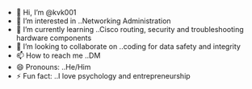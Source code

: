 - 👋 Hi, I’m @kvk001
- 👀 I’m interested in ..Networking Administration
- 🌱 I’m currently learning ..Cisco routing, security and troubleshooting hardware components
- 💞️ I’m looking to collaborate on ..coding for data safety and integrity
- 📫 How to reach me ..DM
- 😄 Pronouns: ..He/Him
- ⚡ Fun fact: ..I love psychology and entrepreneurship

<!---
kvk001/kvk001 is a ✨ special ✨ repository because its `README.md` (this file) appears on your GitHub profile.
You can click the Preview link to take a look at your changes.
--->
